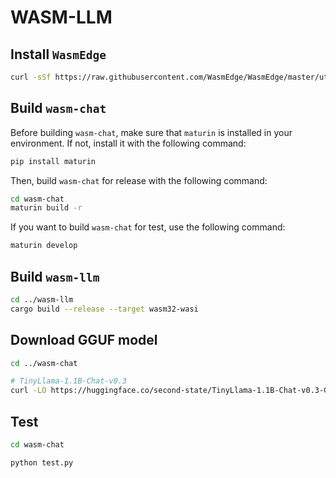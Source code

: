 # WASM-LLM

## Install `WasmEdge`

```bash
curl -sSf https://raw.githubusercontent.com/WasmEdge/WasmEdge/master/utils/install.sh | bash -s -- --plugins wasi_nn-ggml
```

## Build `wasm-chat`

Before building `wasm-chat`, make sure that `maturin` is installed in your environment. If not, install it with the following command:

```bash
pip install maturin
```

Then, build `wasm-chat` for release with the following command:

```bash
cd wasm-chat
maturin build -r
```

If you want to build `wasm-chat` for test, use the following command:

```bash
maturin develop
```

## Build `wasm-llm`

```bash
cd ../wasm-llm
cargo build --release --target wasm32-wasi
```

## Download GGUF model

```bash
cd ../wasm-chat

# TinyLlama-1.1B-Chat-v0.3
curl -LO https://huggingface.co/second-state/TinyLlama-1.1B-Chat-v0.3-GGUF/resolve/main/tinyllama-1.1b-chat-v0.3.Q5_K_M.gguf
```

## Test

```bash
cd wasm-chat

python test.py
```
